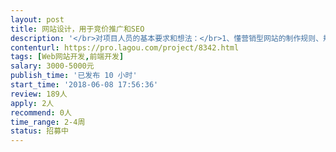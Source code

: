 ```yaml
---                
layout: post       
title: 网站设计，用于竞价推广和SEO           
description: '</br>对项目人员的基本要求和想法：</br>1、懂营销型网站的制作规则、规律；</br>2、有过丰富的同类型经验；</br>3、能提供整体解决方案。</br>'     
contenturl: https://pro.lagou.com/project/8342.html      
tags: [Web网站开发,前端开发]            
salary: 3000-5000元          
publish_time: '已发布 10 小时'         
start_time: '2018-06-08 17:56:36'           
review: 189人                   
apply: 2人                   
recommend: 0人                   
time_range: 2-4周              
status: 招募中                  
---                 
```

